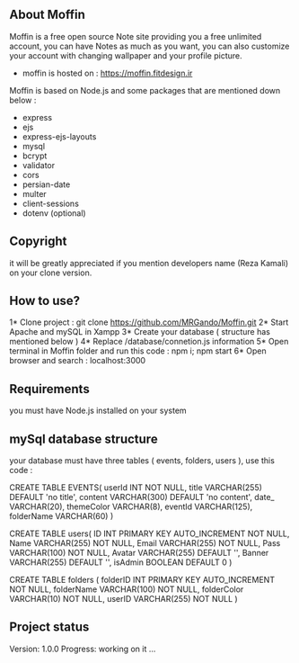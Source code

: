 ## About Moffin

Moffin is a free open source Note site providing you a free unlimited account, you can have Notes as much as you want, you can also customize your account with changing wallpaper and your profile picture.

- moffin is hosted on : https://moffin.fitdesign.ir

Moffin is based on Node.js and some packages that are mentioned down below :

- express
- ejs
- express-ejs-layouts
- mysql
- bcrypt
- validator
- cors
- persian-date
- multer
- client-sessions
- dotenv (optional)

## Copyright

it will be greatly appreciated if you mention developers name (Reza Kamali) on your clone version.

## How to use?

1* Clone project : git clone https://github.com/MRGando/Moffin.git
2* Start Apache and mySQL in Xampp
3* Create your database ( structure has mentioned below )
4* Replace /database/connetion.js information
5\* Open terminal in Moffin folder and run this code : npm i; npm start
6\* Open browser and search : localhost:3000

## Requirements

you must have Node.js installed on your system

## mySql database structure

your database must have three tables ( events, folders, users ), use this code :

<!-- creating events table -->

CREATE TABLE EVENTS(
userId INT NOT NULL,
title VARCHAR(255) DEFAULT 'no title',
content VARCHAR(300) DEFAULT 'no content',
date\_ VARCHAR(20),
themeColor VARCHAR(8),
eventId VARCHAR(125),
folderName VARCHAR(60)
)

<!-- creating users table -->

CREATE TABLE users(
ID INT PRIMARY KEY AUTO_INCREMENT NOT NULL,
Name VARCHAR(255) NOT NULL,
Email VARCHAR(255) NOT NULL,
Pass VARCHAR(100) NOT NULL,
Avatar VARCHAR(255) DEFAULT '',
Banner VARCHAR(255) DEFAULT '',
isAdmin BOOLEAN DEFAULT 0
)

<!-- creating folders table -->

CREATE TABLE folders (
folderID INT PRIMARY KEY AUTO_INCREMENT NOT NULL,
folderName VARCHAR(100) NOT NULL,
folderColor VARCHAR(10) NOT NULL,
userID VARCHAR(255) NOT NULL
)

## Project status

Version: 1.0.0
Progress: working on it ...
